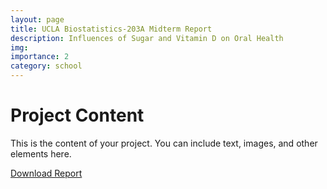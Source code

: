 ```yaml
---
layout: page
title: UCLA Biostatistics-203A Midterm Report
description: Influences of Sugar and Vitamin D on Oral Health 
img:
importance: 2
category: school
---
```


# Project Content

This is the content of your project. You can include text, images, and other elements here.



[Download Report](/assets/pdf/biostat203a_mt.pdf)